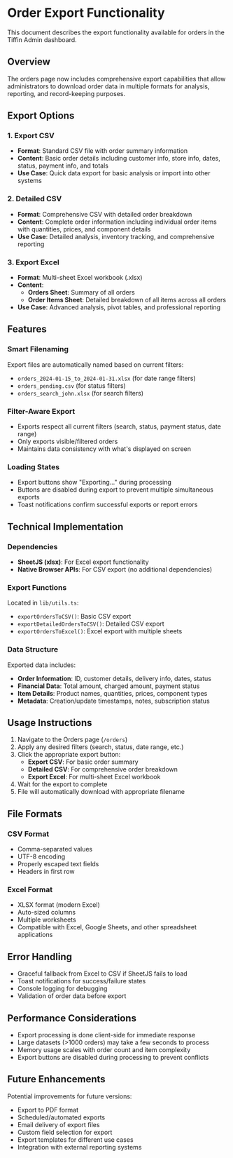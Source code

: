# Order Export Functionality

This document describes the export functionality available for orders in the Tiffin Admin dashboard.

## Overview

The orders page now includes comprehensive export capabilities that allow administrators to download order data in multiple formats for analysis, reporting, and record-keeping purposes.

## Export Options

### 1. Export CSV
- **Format**: Standard CSV file with order summary information
- **Content**: Basic order details including customer info, store info, dates, status, payment info, and totals
- **Use Case**: Quick data export for basic analysis or import into other systems

### 2. Detailed CSV
- **Format**: Comprehensive CSV with detailed order breakdown
- **Content**: Complete order information including individual order items with quantities, prices, and component details
- **Use Case**: Detailed analysis, inventory tracking, and comprehensive reporting

### 3. Export Excel
- **Format**: Multi-sheet Excel workbook (.xlsx)
- **Content**: 
  - **Orders Sheet**: Summary of all orders
  - **Order Items Sheet**: Detailed breakdown of all items across all orders
- **Use Case**: Advanced analysis, pivot tables, and professional reporting

## Features

### Smart Filenaming
Export files are automatically named based on current filters:
- `orders_2024-01-15_to_2024-01-31.xlsx` (for date range filters)
- `orders_pending.csv` (for status filters)
- `orders_search_john.xlsx` (for search filters)

### Filter-Aware Export
- Exports respect all current filters (search, status, payment status, date range)
- Only exports visible/filtered orders
- Maintains data consistency with what's displayed on screen

### Loading States
- Export buttons show "Exporting..." during processing
- Buttons are disabled during export to prevent multiple simultaneous exports
- Toast notifications confirm successful exports or report errors

## Technical Implementation

### Dependencies
- **SheetJS (xlsx)**: For Excel export functionality
- **Native Browser APIs**: For CSV export (no additional dependencies)

### Export Functions
Located in `lib/utils.ts`:
- `exportOrdersToCSV()`: Basic CSV export
- `exportDetailedOrdersToCSV()`: Detailed CSV export
- `exportOrdersToExcel()`: Excel export with multiple sheets

### Data Structure
Exported data includes:
- **Order Information**: ID, customer details, delivery info, dates, status
- **Financial Data**: Total amount, charged amount, payment status
- **Item Details**: Product names, quantities, prices, component types
- **Metadata**: Creation/update timestamps, notes, subscription status

## Usage Instructions

1. Navigate to the Orders page (`/orders`)
2. Apply any desired filters (search, status, date range, etc.)
3. Click the appropriate export button:
   - **Export CSV**: For basic order summary
   - **Detailed CSV**: For comprehensive order breakdown
   - **Export Excel**: For multi-sheet Excel workbook
4. Wait for the export to complete
5. File will automatically download with appropriate filename

## File Formats

### CSV Format
- Comma-separated values
- UTF-8 encoding
- Properly escaped text fields
- Headers in first row

### Excel Format
- XLSX format (modern Excel)
- Auto-sized columns
- Multiple worksheets
- Compatible with Excel, Google Sheets, and other spreadsheet applications

## Error Handling

- Graceful fallback from Excel to CSV if SheetJS fails to load
- Toast notifications for success/failure states
- Console logging for debugging
- Validation of order data before export

## Performance Considerations

- Export processing is done client-side for immediate response
- Large datasets (>1000 orders) may take a few seconds to process
- Memory usage scales with order count and item complexity
- Export buttons are disabled during processing to prevent conflicts

## Future Enhancements

Potential improvements for future versions:
- Export to PDF format
- Scheduled/automated exports
- Email delivery of export files
- Custom field selection for export
- Export templates for different use cases
- Integration with external reporting systems 